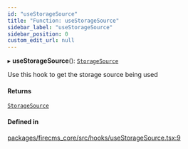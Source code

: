```yaml
---
id: "useStorageSource"
title: "Function: useStorageSource"
sidebar_label: "useStorageSource"
sidebar_position: 0
custom_edit_url: null
---
```


▸ **useStorageSource**(): [`StorageSource`](../interfaces/StorageSource.md)

Use this hook to get the storage source being used

#### Returns

[`StorageSource`](../interfaces/StorageSource.md)

#### Defined in

[packages/firecms_core/src/hooks/useStorageSource.tsx:9](https://github.com/FireCMSco/firecms/blob/d45f3739/packages/firecms_core/src/hooks/useStorageSource.tsx#L9)
